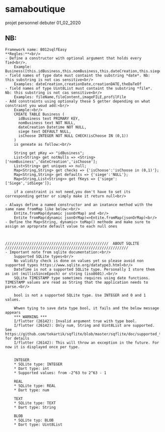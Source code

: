 # samaboutique
projet personnel debuter 01_02_2020

## NB: <br/>
    Framework name: B012sqlfEasy
    **Regles:**<br/>
    - Define a constructor with optional argument that holds every fied<br/>.
        Example: Business([this.idBusiness,this.nomBusiness,this.dateCreation,this.siege,this.isChoose])
    - field names of type date must containt the substring *date*. Nb: this substring is not cas sensitive<br/>
        Examples: dateCreation,creationDate,creationDATE,theDaTeOf
    - field names of type Uint8List must containt the substring *file*. Nb: this substring is not cas sensitive<br/>
        Examples: fileName,fileContent,imageFILE,profilFile
    - Add constraints using optionaly these 5 getter depending on what constraint you woud add:<br/>
        Example:<br/>
        CREATE TABLE Business (
          idBusiness text PRIMARY KEY,
          nomBusiness text NOT NULL,
          dateCreation Datetime NOT NULL,
          siege text DEFAULT NULL,
          isChoose INTEGER NOT NULL CHECK(isChoose IN (0,1))
        )
        is geneate as follow:<br/>

        String get pKey => "idBusiness";
        List<String> get notNulls => <String>['nomBusiness','dateCreation','isChoose'];
        List<String> get uniques => null;
        Map<String,String> get checks => {'isChoose':'isChoose in (0,1)'};
        Map<String,String> get defaults => {'siege':'NULL'};
        Map<String,List<String>> get fKeys => {'siege':['Siege','idSiege']};

        if a constraint is not need,you don't have to set its corresponding getter or simply make it return null<br/>

    - Always define a named constructor and an inatance method with the same name fromMap like below:<br/>
        Entite.fromMap(dynamic jsonOrMap) and <br/>
        Entite fromMap(dynamic jsonOrMap)=>Entite.fromMap(jsonOrMap)<br/>
    - Define the Map<String, dynamic> toMap() methode and make sure to assign an aproprate default value to each null ones



    ///////////////////////////////////////////////  ABOUT SQLITE  ////////////////////////////////////////////////////////
    - Important note from sqlite documentation:<br/>
        Supported SQLite types<br/>
        No validity check is done on values yet so please avoid non supported types https://www.sqlite.org/datatype3.html<br/>
        DateTime is not a supported SQLite type. Personally I store them as int (millisSinceEpoch) or string (iso8601).<br/> 
        SQLite TIMESTAMP type sometimes requires using date functions. TIMESTAMP values are read as String that the application needs to parse.<br/>
        
        bool is not a supported SQLite type. Use INTEGER and 0 and 1 values.

        Whwen tying to save data type bool, it fails and the below message appears
        *** WARNING ***
        I/flutter (26142): Invalid argument true with type bool.
        I/flutter (26142): Only num, String and Uint8List are supported. See https://github.com/tekartik/sqflite/blob/master/sqflite/doc/supported_types.md for details
        I/flutter (26142): This will throw an exception in the future. For now it is displayed once per type.

        
        INTEGER
        * SQLite type: INTEGER
        * Dart type: int
        * Supported values: from -2^63 to 2^63 - 1
        
        REAL
        * SQLite type: REAL
        * Dart type: num
        
        TEXT
        * SQLite type: TEXT
        * Dart type: String
        
        BLOB
        * SQLite typ: BLOB
        * Dart type: Uint8List
